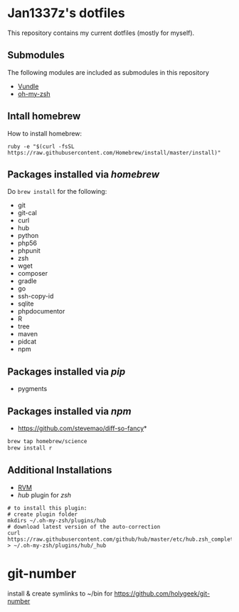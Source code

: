 # Jan1337z's dotfiles
This repository contains my current dotfiles (mostly for myself).


## Submodules
The following modules are included as submodules in this repository

* [Vundle](https://github.com/gmarik/Vundle.vim)
* [oh-my-zsh](https://github.com/robbyrussell/oh-my-zsh)


## Intall homebrew
How to install homebrew:
```
ruby -e "$(curl -fsSL https://raw.githubusercontent.com/Homebrew/install/master/install)"
```
## Packages installed via _homebrew_
Do `brew install` for the following:
* git
* git-cal
* curl
* hub
* python
* php56
* phpunit
* zsh
* wget
* composer
* gradle
* go
* ssh-copy-id
* sqlite
* phpdocumentor
* R
* tree
* maven
* pidcat
* npm

## Packages installed via _pip_
* pygments

## Packages installed via _npm_
* https://github.com/stevemao/diff-so-fancy*

```bash
brew tap homebrew/science
brew install r
```

## Additional Installations
* [RVM](http://rvm.io/rvm/install)
* _hub_ plugin for _zsh_
```shell
# to install this plugin:
# create plugin folder
mkdirs ~/.oh-my-zsh/plugins/hub  
# download latest version of the auto-correction
curl https://raw.githubusercontent.com/github/hub/master/etc/hub.zsh_completion > ~/.oh-my-zsh/plugins/hub/_hub
```

# git-number
install & create symlinks to ~/bin for https://github.com/holygeek/git-number
